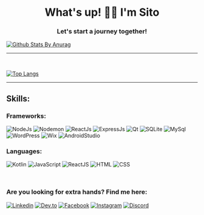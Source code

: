 
<h1 align="center">What's up! 🐱‍👤 I'm Sito</h1>
<h3 align="center">Let's start a journey together!</h3>

[![Github Stats By Anurag](https://github-readme-stats.vercel.app/api?username=SitoNumbis&show_icons=true&title_color=fff&icon_color=79ff97&text_color=9f9f9f&bg_color=151515&count_private=true)](https://github.com/anuraghazra/github-readme-stats)

*************

<br />

[![Top Langs](https://github-readme-stats.vercel.app/api/top-langs/?username=SitoNumbis&&title_color=fff&icon_color=79ff97&text_color=9f9f9f&bg_color=151515&count_private=true)](https://github.com/anuraghazra/github-readme-stats)

<codersrank-summary username="SitoNumbis"></codersrank-summary>

*************

## Skills:

### Frameworks:
![NodeJs](https://img.shields.io/badge/NodeJs-339933?style=for-the-badge&logo=nodedotjs&logoColor=white&labelColor=101010)
![Nodemon](https://img.shields.io/badge/Nodemon-76D04B?style=for-the-badge&logo=nodemon&logoColor=white&labelColor=101010)
![ReactJs](https://img.shields.io/badge/ReactJs-61DAFB?style=for-the-badge&logo=react&logoColor=white&labelColor=101010) 
![ExpressJs](https://img.shields.io/badge/ExpressJs-000000?style=for-the-badge&logo=express&logoColor=white&labelColor=101010) 
![Qt](https://img.shields.io/badge/Qt-41CD52?style=for-the-badge&logo=qt&logoColor=white&labelColor=101010) 
![SQLite](https://img.shields.io/badge/SQLite-003B57?style=for-the-badge&logo=sqlite&logoColor=white&labelColor=101010) 
![MySql](https://img.shields.io/badge/MySQL-4479A1?style=for-the-badge&logo=mysql&logoColor=white&labelColor=101010) 
![WordPress](https://img.shields.io/badge/WordPress-21759B?style=for-the-badge&logo=wordpress&logoColor=white&labelColor=101010)
![Wix](https://img.shields.io/badge/Wix-0C6EFC?style=for-the-badge&logo=wix&logoColor=white&labelColor=101010)
![AndroidStudio](https://img.shields.io/badge/AndroidStudio-3DDC84?style=for-the-badge&logo=androidstudio&logoColor=white&labelColor=101010)

### Languages:
![Kotlin](https://img.shields.io/badge/Kotlin-0095D5?style=for-the-badge&logo=kotlin&logoColor=white&labelColor=101010) 
![JavaScript](https://img.shields.io/badge/JavaScript-yellow?style=for-the-badge&logo=javascript&logoColor=white&labelColor=101010) 
![ReactJS](https://img.shields.io/badge/React-blue?style=for-the-badge&logo=react&logoColor=white&labelColor=101010) 
![HTML](https://img.shields.io/badge/Html-orange?style=for-the-badge&logo=html5&logoColor=white&labelColor=101010) 
![CSS](https://img.shields.io/badge/Css-blue?style=for-the-badge&logo=css3&logoColor=white&labelColor=101010)

<br>
 
### Are you looking for extra hands? Find me here:
[![Linkedin](https://img.shields.io/badge/-LinkedIn-0A66C2?style=flat&logo=Linkedin&logoColor=white)](https://www.linkedin.com/in/carlos-andres-89556120b/)
[![Dev.to](https://img.shields.io/badge/Dev.to-0A0A0A?style=flat&logo=dev.to&logoColor=white)](https://dev.to/sitonimbus)
[![Facebook](https://img.shields.io/badge/Facebook-1877F2?style=flat&logo=facebook&logoColor=white)](https://www.facebook.com/carlosandres.moragonzalez.7/)
[![Instagram](https://img.shields.io/badge/Instagram-E4405F?style=flat&logo=instagram&logoColor=white)](https://www.instagram.com/carlosandresmoragonzalez/)
[![Discord](https://img.shields.io/badge/Discord-5865F2?style=flat&logo=instagram&logoColor=white)](https://www.instagram.com/carlosandresmoragonzalez/)
